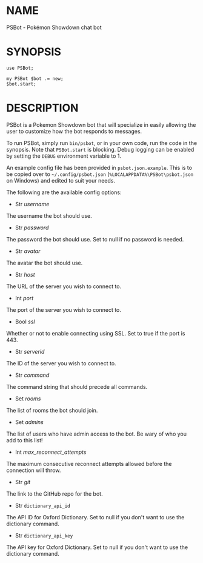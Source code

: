 NAME
====

PSBot - Pokémon Showdown chat bot

SYNOPSIS
========

    use PSBot;

    my PSBot $bot .= new;
    $bot.start;

DESCRIPTION
===========

PSBot is a Pokemon Showdown bot that will specialize in easily allowing the user to customize how the bot responds to messages.

To run PSBot, simply run `bin/psbot`, or in your own code, run the code in the synopsis. Note that `PSBot.start` is blocking. Debug logging can be enabled by setting the `DEBUG` environment variable to 1.

An example config file has been provided in `psbot.json.example`. This is to be copied over to `~/.config/psbot.json` (`%LOCALAPPDATA%\PSBot\psbot.json` on Windows) and edited to suit your needs.

The following are the available config options:

  * Str *username*

The username the bot should use.

  * Str *password*

The password the bot should use. Set to null if no password is needed.

  * Str *avatar*

The avatar the bot should use.

  * Str *host*

The URL of the server you wish to connect to.

  * Int *port*

The port of the server you wish to connect to.

  * Bool *ssl*

Whether or not to enable connecting using SSL. Set to true if the port is 443.

  * Str *serverid*

The ID of the server you wish to connect to.

  * Str *command*

The command string that should precede all commands.

  * Set *rooms*

The list of rooms the bot should join.

  * Set *admins*

The list of users who have admin access to the bot. Be wary of who you add to this list!

  * Int *max_reconnect_attempts*

The maximum consecutive reconnect attempts allowed before the connection will throw.

  * Str *git*

The link to the GitHub repo for the bot.

  * Str `dictionary_api_id`

The API ID for Oxford Dictionary. Set to null if you don't want to use the dictionary command.

  * Str `dictionary_api_key`

The API key for Oxford Dictionary. Set to null if you don't want to use the dictionary command.

